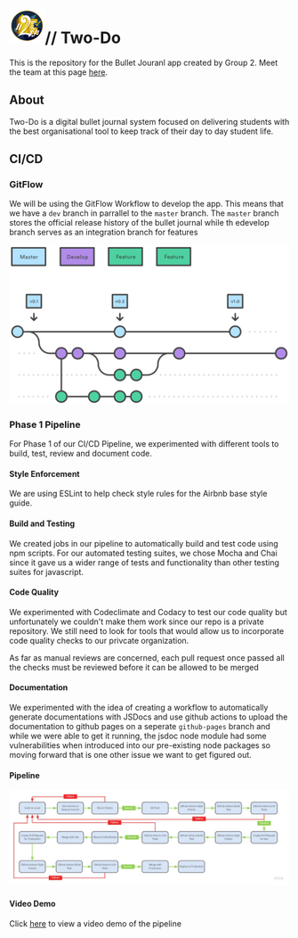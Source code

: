 # <img src="./admin/branding/logo256.png" width="64px" height="64px" />// Two-Do

This is the repository for the Bullet Jouranl app created by Group 2. Meet the team at this page [here](./admin/team.md).

## About

Two-Do is a digital bullet journal system focused on delivering students with the best organisational tool to keep track of their day to day student life.

## CI/CD

### GitFlow

We will be using the GitFlow Workflow to develop the app. This means that we have a `dev` branch in  parrallel to the `master` branch. The `master` branch stores the official release history of the bullet journal while th edevelop branch serves as an integration branch for features

<img src="./misc/lib/gitflow.svg"/>

### Phase 1 Pipeline

For Phase 1 of our CI/CD Pipeline, we experimented with different tools to build, test, review and document code.

#### Style Enforcement

We are using ESLint to help check style rules for the Airbnb base style guide.

#### Build and Testing

We created jobs in our pipeline to automatically build and test code using npm scripts. For our automated testing suites, we chose Mocha and Chai since it gave us a wider range of tests and functionality than other testing suites for javascript.

#### Code Quality

We experimented with Codeclimate and Codacy to test our code quality but unfortunately we couldn't make them work since our repo is a private repository. We still need to look for tools that would allow us to incorporate code quality checks to our privcate organization.

As far as manual reviews are concerned, each pull request once passed all the checks must be reviewed before it can be allowed to be merged

#### Documentation

We experimented with the idea of creating a workflow to automatically generate documentations with JSDocs and use github actions to upload the documentation to github pages on a seperate `github-pages` branch and while we were able to get it running, the jsdoc node module had some vulnerabilities when introduced into our pre-existing node packages so moving forward that is one other issue we want to get figured out.

#### Pipeline

<img src="./misc/lib/CICD.jpg"/>

#### Video Demo

Click [here](./admin/cipipeline/phase1.mp4) to view a video demo of the pipeline


